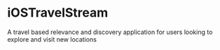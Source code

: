 # iOSTravelStream
A travel based relevance and discovery application for users looking to explore and visit new locations
